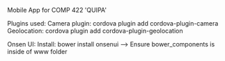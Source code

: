 Mobile App for COMP 422
'QUIPA'

Plugins used:
Camera plugin: cordova plugin add cordova-plugin-camera
Geolocation: cordova plugin add cordova-plugin-geolocation

Onsen UI:
Install: bower install onsenui
--> Ensure bower_components is inside of www folder
